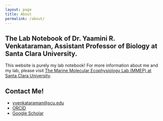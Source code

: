```yaml
---
layout: page
title: About
permalink: /about/
---
```


## The Lab Notebook of Dr. Yaamini R. Venkataraman, Assistant Professor of Biology at Santa Clara University.

This website is purely my lab notebook! For more information about me and my lab, please visit [The Marine Molecular Ecophysiology Lab (MMEP) at Santa Clara University](yaaminiv.github.io/mmep-lab).

## Contact Me!

- [yvenkataraman@scu.edu](mailto:yvenkataraman@scu.edu)
- [ORCID](https://orcid.org/0000-0002-0364-1829)
- [Google Scholar](https://scholar.google.com/citations?user=x9WA39wAAAAJ&hl=en&oi=sra)
